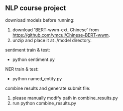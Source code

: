 NLP course project
- 
download models before running:
1. download 'BERT-wwm-ext, Chinese' from https://github.com/ymcui/Chinese-BERT-wwm.
2. unzip and place it at ./model directory.

sentiment train & test:
- python sentiment.py

NER train & test:
- python named_entity.py

combine results and generate submit file:
1. please manually modify path in combine_results.py
2. run python combine_results.py
